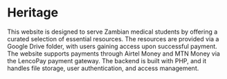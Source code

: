 # Heritage

This website is designed to serve Zambian medical students by offering a curated selection of essential resources. The resources are provided via a Google Drive folder, with users gaining access upon successful payment. The website supports payments through Airtel Money and MTN Money via the LencoPay payment gateway. The backend is built with PHP, and it handles file storage, user authentication, and access management.
